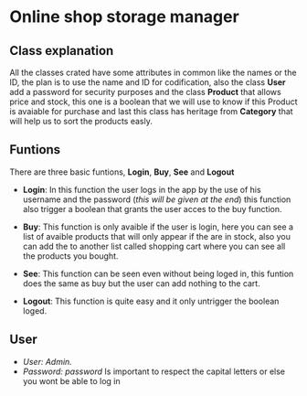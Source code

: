 # Online shop storage manager

## Class explanation

All the classes crated have some attributes in common like the names or the ID, the plan is to use the name and ID for codification,
also the class **User** add a password for security purposes and the class **Product** that allows price and stock, this one is a boolean 
that we will use to know if this Product is avaiable for purchase and last this class has heritage from **Category** that will help us
to sort the products easly.

## Funtions

There are three basic funtions, **Login**, **Buy**, **See** and **Logout**

* **Login**: In this function the user logs in the app by the use of his username and the password (*this will be given at the end*) this
function also trigger a boolean that grants the user acces to the buy function.

* **Buy**: This function is only avaible if the user is login, here you can see a list of avaible products that will only appear if the are in stock, also you can add the to another list called shopping cart where you can see all the products you bought. 

* **See**: This function can be seen even without being loged in, this funtion does the same as buy but the user can add nothing to the cart.

* **Logout**: This function is quite easy and it only untrigger the boolean loged.

## User

* *User: Admin.*
* *Password: password*
Is important to respect the capital letters or else you wont be able to log in
